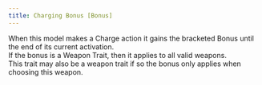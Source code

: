 ```yaml
---
title: Charging Bonus [Bonus]
---
```

When this model makes a Charge action it gains the bracketed Bonus until the end of its current activation.  
If the bonus is a Weapon Trait, then it applies to all valid weapons.  
This trait may also be a weapon trait if so the bonus only applies when choosing this weapon.
